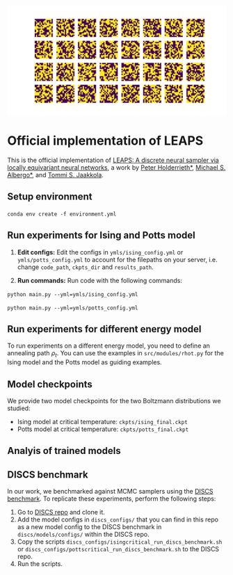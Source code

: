 ![Ising Model Animation](figures/ising.gif)

# Official implementation of LEAPS

This is the official implementation of [LEAPS: A discrete neural sampler via locally equivariant neural networks](https://arxiv.org/pdf/2502.10843), a work by [Peter Holderrieth*](https://www.peterholderrieth.com/), [Michael S. Albergo*](http://malbergo.me/), and [Tommi S. Jaakkola](https://people.csail.mit.edu/tommi/).


## Setup environment

```conda env create -f environment.yml```

## Run experiments for Ising and Potts model

1. **Edit configs:** Edit the configs in `ymls/ising_config.yml` or `ymls/potts_config.yml` to account for the filepaths on your server, i.e. change `code_path`, `ckpts_dir` and `results_path`.

2. **Run commands:** Run code with the following commands:

```python main.py --yml=ymls/ising_config.yml```

```python main.py --yml=ymls/potts_config.yml```


## Run experiments for different energy model

To run experiments on a different energy model, you need to define an annealing path $\rho_t$. You can use the examples in `src/modules/rhot.py` for the Ising model and the Potts model as guiding examples.

## Model checkpoints

We provide two model checkpoints for the two Boltzmann distributions we studied:
- Ising model at critical temperature: ```ckpts/ising_final.ckpt```
- Potts model at critical temperature: ```ckpts/potts_final.ckpt```


## Analyis of trained models


## DISCS benchmark

In our work, we benchmarked against MCMC samplers using the [DISCS benchmark](https://proceedings.neurips.cc/paper_files/paper/2023/file/f9ad87c1ebbae8a3555adb31dbcacf44-Paper-Datasets_and_Benchmarks.pdf). To replicate these experiments, perform the following steps:
1. Go to [DISCS repo](https://github.com/google-research/discs) and clone it.
2. Add the model configs in `discs_configs/` that you can find in this repo as a new model config to the DISCS benchmark in `discs/models/configs/` within the DISCS repo.
3. Copy the scripts `discs_configs/isingcritical_run_discs_benchmark.sh` or `discs_configs/pottscritical_run_discs_benchmark.sh` to the DISCS repo.
4. Run the scripts.